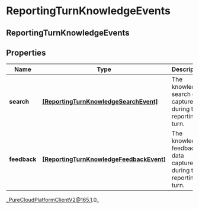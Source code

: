 # ReportingTurnKnowledgeEvents

## ReportingTurnKnowledgeEvents

## Properties

|Name | Type | Description | Notes|
|------------ | ------------- | ------------- | -------------|
| **search** | [**[ReportingTurnKnowledgeSearchEvent]**]([ReportingTurnKnowledgeSearchEvent]) | The knowledge search data captured during this reporting turn. | [optional] |
| **feedback** | [**[ReportingTurnKnowledgeFeedbackEvent]**]([ReportingTurnKnowledgeFeedbackEvent]) | The knowledge feedback data captured during this reporting turn. | [optional] |



_PureCloudPlatformClientV2@165.1.0_
